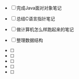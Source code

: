 - [ ] 完成Java面对对象笔记
- [ ] 总结C语言指针笔记
- [ ] 做计算机怎么样跑起来的笔记
- [ ] 整理数据结构
- [ ] 
- [ ] 

- [ ] 

- [ ] 

- [ ] 